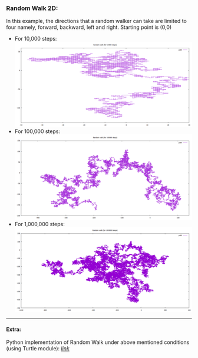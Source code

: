 ### Random Walk 2D:
In this example, the directions that a random walker can take are limited to four namely, forward, backward, left and right. Starting point is (0,0)

- For 10,000 steps:
![Random walk for 10000 steps](plot1.png)
- For 100,000 steps:
![Random walk for 100000 steps](plot2.png)
- For 1,000,000 steps:
![Random walk for 1000000 steps](plot3.png)

***

#### Extra:
Python implementation of Random Walk under above mentioned conditions (using Turtle module): [*link*](RdWalk2D.py) 
